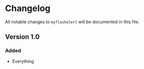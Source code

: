# Changelog

All notable changes to `myflashalert` will be documented in this file.

## Version 1.0

### Added
- Everything
